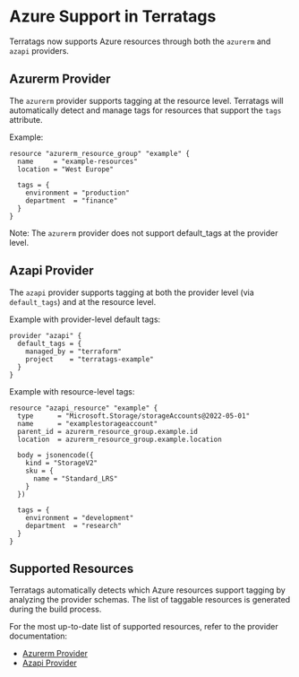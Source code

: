 # Azure Support in Terratags

Terratags now supports Azure resources through both the `azurerm` and `azapi` providers.

## Azurerm Provider

The `azurerm` provider supports tagging at the resource level. Terratags will automatically detect and manage tags for resources that support the `tags` attribute.

Example:

```hcl
resource "azurerm_resource_group" "example" {
  name     = "example-resources"
  location = "West Europe"
  
  tags = {
    environment = "production"
    department  = "finance"
  }
}
```

Note: The `azurerm` provider does not support default_tags at the provider level.

## Azapi Provider

The `azapi` provider supports tagging at both the provider level (via `default_tags`) and at the resource level.

Example with provider-level default tags:

```hcl
provider "azapi" {
  default_tags = {
    managed_by = "terraform"
    project    = "terratags-example"
  }
}
```

Example with resource-level tags:

```hcl
resource "azapi_resource" "example" {
  type      = "Microsoft.Storage/storageAccounts@2022-05-01"
  name      = "examplestorageaccount"
  parent_id = azurerm_resource_group.example.id
  location  = azurerm_resource_group.example.location
  
  body = jsonencode({
    kind = "StorageV2"
    sku = {
      name = "Standard_LRS"
    }
  })

  tags = {
    environment = "development"
    department  = "research"
  }
}
```

## Supported Resources

Terratags automatically detects which Azure resources support tagging by analyzing the provider schemas. The list of taggable resources is generated during the build process.

For the most up-to-date list of supported resources, refer to the provider documentation:
- [Azurerm Provider](https://registry.terraform.io/providers/hashicorp/azurerm/latest/docs)
- [Azapi Provider](https://registry.terraform.io/providers/Azure/azapi/latest/docs)
